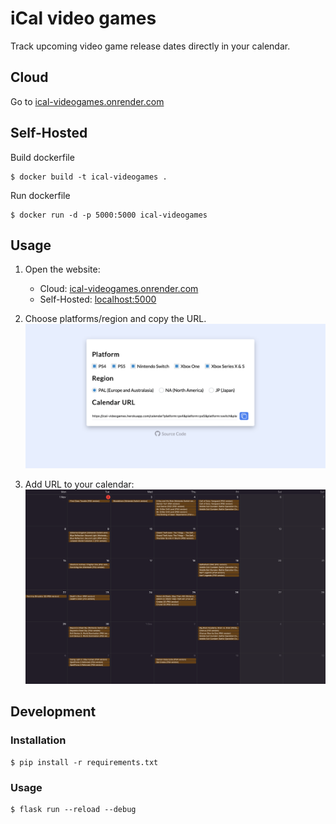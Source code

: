 # iCal video games
Track upcoming video game release dates directly in your calendar.

## Cloud
Go to [ical-videogames.onrender.com](https://ical-videogames.onrender.com/)

## Self-Hosted
Build dockerfile
```console
$ docker build -t ical-videogames .
```
Run dockerfile
```console
$ docker run -d -p 5000:5000 ical-videogames
```

## Usage

1. Open the website:
   - Cloud: [ical-videogames.onrender.com](https://ical-videogames.onrender.com/)
   - Self-Hosted: [localhost:5000](http://localhost:5000/)

2. Choose platforms/region and copy the URL.
![Web platform](media/web.png)

3. Add URL to your calendar:
![Calendar](media/calendar.png)

## Development
### Installation
```
$ pip install -r requirements.txt
```
### Usage
```console
$ flask run --reload --debug
```
